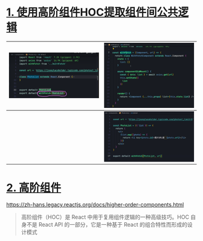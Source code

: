 # [1. 使用高阶组件HOC提取组件间公共逻辑](https://www.bilibili.com/video/BV1Zm4y1o7ki/?spm_id_from=333.337.search-card.all.click&vd_source=a7089a0e007e4167b4a61ef53acc6f7e)

| <img src="07React高阶组件.assets/image-20240723201459526.png" alt="image-20240723201459526"  /> | ![image-20240723202100786](07React高阶组件.assets/image-20240723202100786.png) |
| ------------------------------------------------------------ | ------------------------------------------------------------ |
|                                                              | ![image-20240723202229175](07React高阶组件.assets/image-20240723202229175.png) |

# [2. 高阶组件](https://www.bilibili.com/video/BV18T4y1w7nF/?spm_id_from=333.337.search-card.all.click&vd_source=a7089a0e007e4167b4a61ef53acc6f7e)

https://zh-hans.legacy.reactjs.org/docs/higher-order-components.html

> 高阶组件（HOC）是 React 中用于复用组件逻辑的一种高级技巧。HOC 自身不是 React API 的一部分，它是一种基于 React 的组合特性而形成的设计模式
